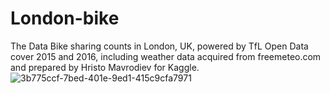 # London-bike
The Data Bike sharing counts in London, UK, powered by TfL Open Data cover 2015 and 2016, including weather data acquired from freemeteo.com and prepared by Hristo Mavrodiev for Kaggle.
![3b775ccf-7bed-401e-9ed1-415c9cfa7971](https://github.com/Anibaba007/London-bike/assets/72653861/f1e44721-e991-4352-b066-555e800f30a0)
